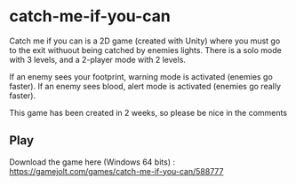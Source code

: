 # catch-me-if-you-can
Catch me if you can is a 2D game (created with Unity) where you must go to the exit withuout being catched by enemies lights.
There is a solo mode with 3 levels, and a 2-player mode with 2 levels.

If an enemy sees your footprint, warning mode is activated (enemies go faster).
If an enemy sees blood, alert mode is activated (enemies go really faster).

This game has been created in 2 weeks, so please be nice in the comments 

## Play
Download the game here (Windows 64 bits) : https://gamejolt.com/games/catch-me-if-you-can/588777
